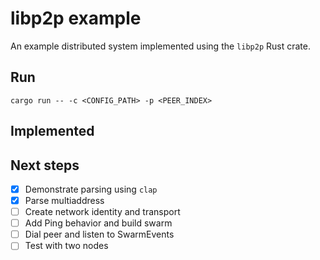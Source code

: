 # libp2p example

An example distributed system implemented using the `libp2p` Rust crate.

## Run

```cargo run -- -c <CONFIG_PATH> -p <PEER_INDEX>```

## Implemented

## Next steps

- [x] Demonstrate parsing using `clap`
- [x] Parse multiaddress
- [ ] Create network identity and transport
- [ ] Add Ping behavior and build swarm
- [ ] Dial peer and listen to SwarmEvents
- [ ] Test with two nodes
